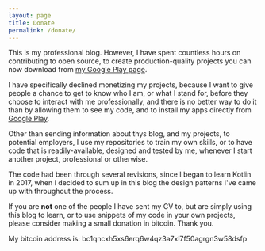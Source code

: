 ```yaml
---
layout: page
title: Donate
permalink: /donate/
---
```

This is my professional blog. However, I have spent countless hours on contributing to open source, to create production-quality projects you can now download from [my Google Play page][play].

I have specifically declined monetizing my projects, because I want to give people a chance to get to know who I am, or what I stand for, before they choose to interact with me professionally, and there is no better way to do it than by allowing them to see my code, and to install my apps directly from [Google Play][play].

Other than sending information about thys blog, and my projects, to potential employers, I use my repositories to train my own skills, or to have code that is readily-available, designed and tested by me, whenever I start another project, professional or otherwise.

The code had been through several revisions, since I began to learn Kotlin in 2017, when I decided to sum up in this blog the design patterns I've came up with throughout the process.

If you are **not** one of the people I have sent my CV to, but are simply using this blog to learn, or to use snippets of my code in your own projects, please consider making a small donation in bitcoin. Thank you.

My bitcoin address is: bc1qncxh5xs6erq6w4qz3a7xl7f50agrgn3w58dsfp

[play]: https://play.google.com/store/apps/developer?id=Wiktor+Nizio
